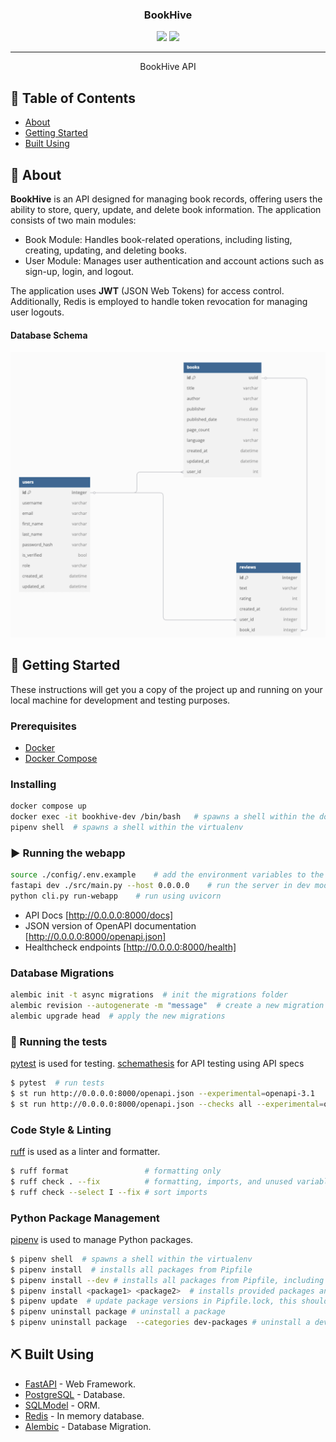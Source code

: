 

<h3 align="center">BookHive</h3>

<div align="center">
  <img src="https://img.shields.io/badge/status-active-success.svg" />
  <img src="https://img.shields.io/badge/python-3.13-blue" />
</div>

---

<p align="center">BookHive API
    <br> 
</p>

## 📝 Table of Contents
- [About](#about)
- [Getting Started](#getting-started)
- [Built Using](#built-using)

## 🧐 About <a name = "about"></a>
**BookHive** is an API designed for managing book records, offering users the ability to store, query, update, and delete book information. The application consists of two main modules:

- Book Module: Handles book-related operations, including listing, creating, updating, and deleting books.
- User Module: Manages user authentication and account actions such as sign-up, login, and logout.

The application uses **JWT** (JSON Web Tokens) for access control. Additionally, Redis is employed to handle token revocation for managing user logouts.

#### Database Schema
<div style="text-align: center;">
  <img src="images/schema.png" alt="Diagram" width="600" />
</div>

## 🏁 Getting Started <a name = "getting_started"></a>
These instructions will get you a copy of the project up and running on your local machine for development and testing purposes. 

### Prerequisites

 - [Docker](https://docs.docker.com/)
 - [Docker Compose](https://docs.docker.com/compose/)

### Installing

```bash
docker compose up
docker exec -it bookhive-dev /bin/bash   # spawns a shell within the docker container
pipenv shell  # spawns a shell within the virtualenv 
```


### ▶️ Running the webapp
```bash
source ./config/.env.example    # add the environment variables to the running terminal
fastapi dev ./src/main.py --host 0.0.0.0    # run the server in dev mode
python cli.py run-webapp    # run using uvicorn
```

- API Docs [http://0.0.0.0:8000/docs]
- JSON version of OpenAPI documentation [http://0.0.0.0:8000/openapi.json]
- Healthcheck endpoints [http://0.0.0.0:8000/health]


### Database Migrations

```bash
alembic init -t async migrations  # init the migrations folder
alembic revision --autogenerate -m "message"  # create a new migration version
alembic upgrade head  # apply the new migrations
```

### 🧪 Running the tests <a name = "tests"></a>
[pytest](https://docs.pytest.org/) is used for testing.
[schemathesis](https://schemathesis.readthedocs.io/en/stable/) for API testing using API specs

```bash
$ pytest  # run tests
$ st run http://0.0.0.0:8000/openapi.json --experimental=openapi-3.1
$ st run http://0.0.0.0:8000/openapi.json --checks all --experimental=openapi-3.1
```

### Code Style & Linting
[ruff](https://docs.astral.sh/ruff/) is used as a linter and formatter.

```bash
$ ruff format                 # formatting only
$ ruff check . --fix          # formatting, imports, and unused variables
$ ruff check --select I --fix # sort imports
```

### Python Package Management
[pipenv](https://pipenv.pypa.io/en/latest/) is used to manage Python packages. 

```bash
$ pipenv shell  # spawns a shell within the virtualenv
$ pipenv install  # installs all packages from Pipfile
$ pipenv install --dev # installs all packages from Pipfile, including dev dependencies
$ pipenv install <package1> <package2>  # installs provided packages and adds them to Pipfile
$ pipenv update  # update package versions in Pipfile.lock, this should be run frequently to keep packages up to date
$ pipenv uninstall package # uninstall a package 
$ pipenv uninstall package  --categories dev-packages # uninstall a dev package
```

## ⛏️ Built Using <a name = "built_using"></a>
- [FastAPI](https://fastapi.tiangolo.com/) - Web Framework.
- [PostgreSQL](https://www.postgresql.org/) - Database.
- [SQLModel](https://sqlmodel.tiangolo.com/) - ORM.
- [Redis](https://redis.io/) - In memory database.
- [Alembic](https://alembic.sqlalchemy.org/en/latest/) - Database Migration.